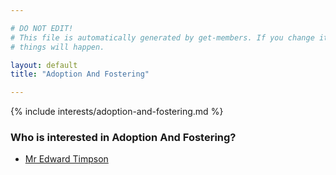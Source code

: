```yaml
---

# DO NOT EDIT!
# This file is automatically generated by get-members. If you change it, bad
# things will happen.

layout: default
title: "Adoption And Fostering"

---
```


{% include interests/adoption-and-fostering.md %}

### Who is interested in Adoption And Fostering?


* [Mr Edward Timpson](/members/mr-edward-timpson.html)
